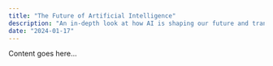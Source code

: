 ```yaml
---
title: "The Future of Artificial Intelligence"
description: "An in-depth look at how AI is shaping our future and transforming industries."
date: "2024-01-17"
---
```


Content goes here...
